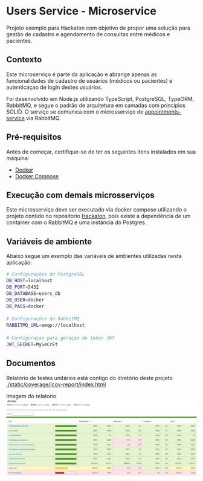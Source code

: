 # Users Service - Microservice

Projeto exemplo para Hackaton com objetivo de propor uma solução para gestão de cadastro e agendamento de consultas entre médicos e pacientes.

## Contexto

Este microserviço é parte da aplicação e abrange apenas as funcionalidades de cadastro de usuários (médicos ou pacientes) e autenticaçao de login destes usuários.

Foi desenvolvido em Node.js utilizando TypeScript, PostgreSQL, TypeORM, RabbitMQ, e segue o padrão de arquitetura em camadas com princípios SOLID. O serviço se comunica com o microsserviço de [appointments-service](https://github.com/devair/appointments-service) via RabbitMQ.


## Pré-requisitos

Antes de começar, certifique-se de ter os seguintes itens instalados em sua máquina:

- [Docker](https://www.docker.com/get-started)
- [Docker Compose](https://docs.docker.com/compose/install/)

## Execução com demais microsserviços

Este microsserviço deve ser executado via docker compose utilizando o projeto contido no repositorio [Hackaton](https://github.com/devair/hackaton-2024), pois existe a dependência de um container com o RabbitMQ e uma instância do Postgres.


## Variáveis de ambiente
Abaixo segue um exemplo das variáveis de ambientes utilizadas nesta aplicação:

```bash
# Configurações do PostgreSQL
DB_HOST=localhost                 
DB_PORT=5432
DB_DATABASE=users_db
DB_USER=docker
DB_PASS=docker

# Configurações do RabbitMQ
RABBITMQ_URL=amqp://localhost

# Configuraçao para geraçao do token JWT
JWT_SECRET=MySeCrEt
```
## Documentos

Relatório de testes unitários está contigo do diretório deste projeto [./static/coverage/lcov-report/index.html](./static/coverage/lcov-report/index.html)

Imagem do relatorio
![Imagem do relatório](./static/coverage/report.png)
